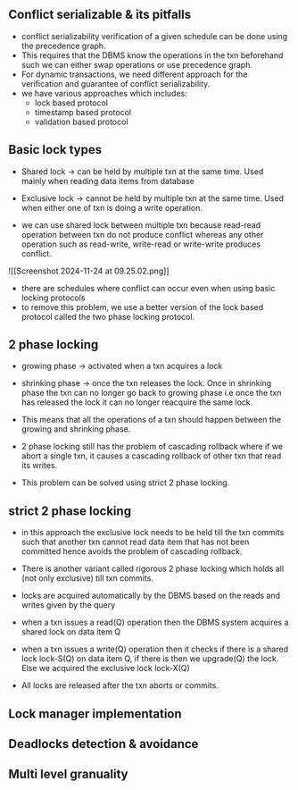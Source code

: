 ## Conflict serializable & its pitfalls
- conflict serializability verification of a given schedule can be done using the precedence graph.
- This requires that the DBMS know the operations in the txn beforehand such we can either swap operations or use precedence graph.
- For dynamic transactions, we need different approach for the verification and guarantee of conflict serializability. 
- we have various approaches which includes: 
	- lock based protocol
	- timestamp based protocol
	- validation based protocol

## Basic lock types
- Shared lock -> can be held by multiple txn at the same time. Used mainly when reading data items from database
- Exclusive lock  -> cannot be held by multiple txn at the same time. Used when either one of txn is doing a write operation.

- we can use shared lock between multiple txn because read-read operation between txn do not produce conflict whereas any other operation such as read-write, write-read or write-write produces conflict.

![[Screenshot 2024-11-24 at 09.25.02.png]]

- there are schedules where conflict can occur even when using basic locking protocols
- to remove this problem, we use a better version of the lock based protocol called the two phase locking protocol.

## 2 phase locking
- growing phase  -> activated when a txn acquires a lock
- shrinking phase -> once the txn releases the lock. Once in shrinking phase the txn can no longer go back to growing phase i.e once the txn has released the lock it can no longer reacquire the same lock. 
- This means that all the operations of a txn should happen between the growing and shrinking phase.

- 2 phase locking still has the problem of cascading rollback where if we abort a single txn, it causes a cascading rollback of other txn that read its writes.
- This problem can be solved using strict 2 phase locking.

## strict 2 phase locking
- in this approach the exclusive lock needs to be held till the txn commits such that another txn cannot read data item that has not been committed hence avoids the problem of cascading rollback.
- There is another variant called rigorous 2 phase locking which holds all (not only exclusive) till txn commits.

- locks are acquired automatically by the DBMS based on the reads and writes given by the query
- when a txn issues a read(Q) operation then the DBMS system acquires a shared lock on data item Q
- when a txn issues a write(Q) operation then it checks if there is a shared lock lock-S(Q) on data item Q, if there is then we upgrade(Q) the lock. Else we acquired the exclusive lock lock-X(Q)
- All locks are released after the txn aborts or commits.

## Lock manager implementation

## Deadlocks detection & avoidance 

## Multi level granuality

